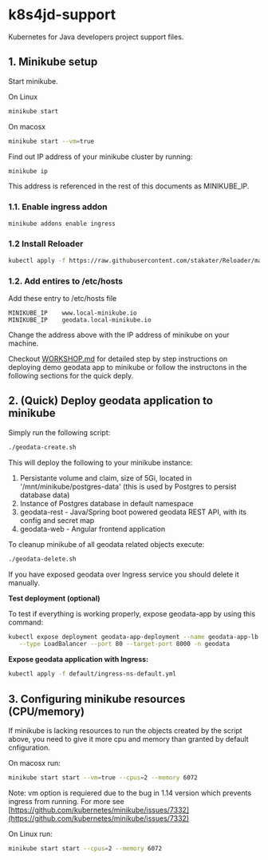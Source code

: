 # k8s4jd-support
Kubernetes for Java developers project support files.

## 1. Minikube setup

Start minikube.

On Linux

```sh
minikube start
```
On macosx

```sh
minikube start --vm=true
```

Find out IP address of your minikube cluster by running:

```sh
minikube ip
```

This address is referenced in the rest of this documents as MINIKUBE_IP.

### 1.1. Enable ingress addon

```sh
minikube addons enable ingress
```

### 1.2 Install Reloader

```sh
kubectl apply -f https://raw.githubusercontent.com/stakater/Reloader/master/deployments/kubernetes/reloader.yaml
```
### 1.2. Add entires to /etc/hosts

Add these entry to /etc/hosts file

```
MINIKUBE_IP    www.local-minikube.io
MINIKUBE_IP    geodata.local-minikube.io
```
Change the address above with the IP address of minikube on your machine.

Checkout [WORKSHOP.md](./WORKSHOP.md) for detailed step by step instructions on deploying demo geodata app to minikube or follow the instructons in the following sections for the quick deply.

## 2. (Quick) Deploy geodata application to minikube

Simply run the following script:

```bash
./geodata-create.sh
```
This will deploy the following to your minikube instance:
1. Persistante volume and claim, size of 5Gi, located in '/mnt/minikube/postgres-data' (this is used by Postgres to persist database data)
2. Instance of Postgres database in default namespace
3. geodata-rest - Java/Spring boot powered geodata REST API, with its config and secret map
4. geodata-web - Angular frontend application

To cleanup minikube of all geodata related objects execute:

```bash
./geodata-delete.sh
```
If you have exposed geodata over Ingress service you should delete it manually.


**Test deployment (optional)**

To test if everything is working properly, expose geodata-app by using this command:

```bash
kubectl expose deployment geodata-app-deployment --name geodata-app-lb \
   --type LoadBalancer --port 80 --target-port 8000 -n geodata
```

**Expose geodata application with Ingress:**

```bash
kubectl apply -f default/ingress-ns-default.yml
```
## 3. Configuring minikube resources (CPU/memory)

If minikube is lacking resources to run the objects created by the script above, you need to give it more cpu and memory than granted by default cnfiguration.

On macosx run:

```sh
minikube start start --vm=true --cpus=2 --memory 6072
```
Note: vm option is requiered due to the bug in 1.14 version which prevents ingress from running. For more see [https://github.com/kubernetes/minikube/issues/7332](https://github.com/kubernetes/minikube/issues/7332)

On Linux run:

```sh
minikube start start --cpus=2 --memory 6072
```